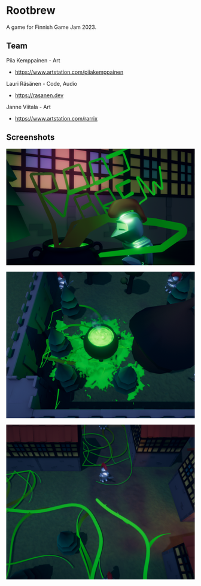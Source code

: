 # Rootbrew

A game for Finnish Game Jam 2023.

## Team

Piia Kemppainen - Art
- https://www.artstation.com/piiakemppainen

Lauri Räsänen - Code, Audio
- https://rasanen.dev

Janne Viitala - Art
- https://www.artstation.com/rarrix

## Screenshots

![screenshot](/screenshots/menu.png)

![screenshot](/screenshots/gameplay_01.png)

![screenshot](/screenshots/gameplay_02.png)
